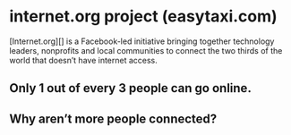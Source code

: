 # internet.org project (easytaxi.com)

[Internet.org][] is a Facebook-led initiative bringing together technology leaders, nonprofits and local communities to connect the two thirds of the world that doesn’t have internet access.

## Only 1 out of every 3 people can go online.

## Why aren’t more people connected?